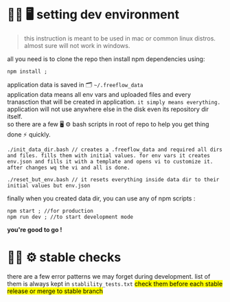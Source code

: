 <h1>🧑‍💻 🖥️ setting dev environment</h1>

> this instruction is meant to be used in mac or common linux distros. almost sure will not work in windows. 

all you need is to clone the repo then install npm dependencies using: 

```
npm install ; 
``` 
application data is saved in 🗂️ `~/.freeflow_data` <br />
application data means all env vars and uploaded files and every tranasction that will be created in application. `it simply means everything.` application will not use anywhere else in the disk even its repository dir itself. <br />
so there are a few 🖥️ ⚙️ bash scripts in root of repo to help you get thing done ⚡️ quickly.

```
./init_data_dir.bash // creates a .freeflow_data and required all dirs and files. fills them with initial values. for env vars it creates env.json and fills it with a template and opens vi to customize it. after changes wq the vi and all is done.

./reset_but_env.bash // it resets everything inside data dir to their initial values but env.json
```

finally when you created data dir, you can use any of npm scripts : 

```
npm start ; //for production 
npm run dev ; //to start development mode 
```

<b>you're good to go !</b>

<h1>👩‍💻 ⚙️ stable checks</h1>

there are a few error patterns we may forget during development.
list of them is always kept in `stablility_tests.txt`
<mark>check them before each stable release or merge to stable branch</mark>